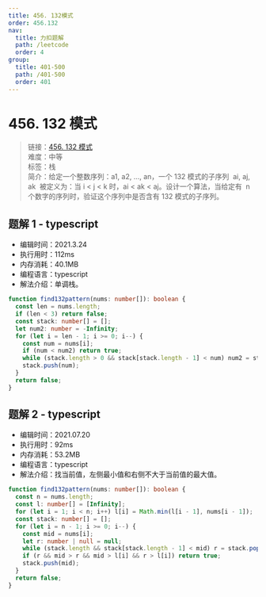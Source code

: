 ```yaml
---
title: 456. 132模式
order: 456.132
nav:
  title: 力扣题解
  path: /leetcode
  order: 4
group:
  title: 401-500
  path: /401-500
  order: 401
---
```


# 456. 132 模式

> 链接：[456. 132 模式](https://leetcode-cn.com/problems/132-pattern/)  
> 难度：中等  
> 标签：栈  
> 简介：给定一个整数序列：a1, a2, ..., an，一个 132 模式的子序列  ai, aj, ak  被定义为：当 i < j < k 时，ai < ak < aj。设计一个算法，当给定有  n 个数字的序列时，验证这个序列中是否含有 132 模式的子序列。

## 题解 1 - typescript

- 编辑时间：2021.3.24
- 执行用时：112ms
- 内存消耗：40.1MB
- 编程语言：typescript
- 解法介绍：单调栈。

```typescript
function find132pattern(nums: number[]): boolean {
  const len = nums.length;
  if (len < 3) return false;
  const stack: number[] = [];
  let num2: number = -Infinity;
  for (let i = len - 1; i >= 0; i--) {
    const num = nums[i];
    if (num < num2) return true;
    while (stack.length > 0 && stack[stack.length - 1] < num) num2 = stack.pop()!;
    stack.push(num);
  }
  return false;
}
```

## 题解 2 - typescript

- 编辑时间：2021.07.20
- 执行用时：92ms
- 内存消耗：53.2MB
- 编程语言：typescript
- 解法介绍：找当前值，左侧最小值和右侧不大于当前值的最大值。

```typescript
function find132pattern(nums: number[]): boolean {
  const n = nums.length;
  const l: number[] = [Infinity];
  for (let i = 1; i < n; i++) l[i] = Math.min(l[i - 1], nums[i - 1]);
  const stack: number[] = [];
  for (let i = n - 1; i >= 0; i--) {
    const mid = nums[i];
    let r: number | null = null;
    while (stack.length && stack[stack.length - 1] < mid) r = stack.pop()!;
    if (r && mid > r && mid > l[i] && r > l[i]) return true;
    stack.push(mid);
  }
  return false;
}
```
